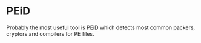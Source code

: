 PEiD 
====

Probably the most useful tool is [PEiD](PEiD-0.95.zip) which detects most common packers, cryptors and compilers for PE files.
